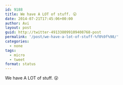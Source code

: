```yaml
---
id: 9188
title: We have A LOT of stuff. 😮
date: 2014-07-21T17:45:06+00:00
author: Avi
layout: post
guid: http://twitter-491338099109408768-post
permalink: '/post/we-have-a-lot-of-stuff-%f0%9f%98/'
categories:
  - none
tags:
  - micro
  - tweet
format: status
---
```

We have A LOT of stuff. 😮